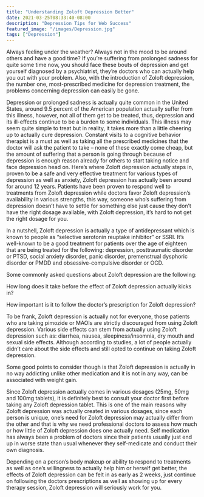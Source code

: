 ```yaml
---
title: "Understanding Zoloft Depression Better"
date: 2021-03-25T08:33:40-08:00
description: "Depression Tips for Web Success"
featured_image: "/images/Depression.jpg"
tags: ["Depression"]
---
```


Always feeling under the weather? Always not in the mood to be around others and have a good time? If you’re suffering from prolonged sadness for quite some time now, you should face these bouts of depression and get yourself diagnosed by a psychiatrist, they’re doctors who can actually help you out with your problem. Also, with the introduction of Zoloft depression, the number one, most-prescribed medicine for depression treatment, the problems concerning depression can easily be gone.

Depression or prolonged sadness is actually quite common in the United States, around 9.5 percent of the American population actually suffer from this illness, however, not all of them get to be treated, thus, depression and its ill-effects continue to be a burden to some individuals. This illness may seem quite simple to treat but in reality, it takes more than a little cheering up to actually cure depression. Constant visits to a cognitive behavior therapist is a must as well as taking all the prescribed medicines that the doctor will ask the patient to take – none of these exactly come cheap, but the amount of suffering that a person is going through because of depression is enough reason already for others to start taking notice and face depression head on. Here’s where Zoloft depression actually steps in, proven to be a safe and very effective treatment for various types of depression as well as anxiety, Zoloft depression has actually been around for around 12 years. Patients have been proven to respond well to treatments from Zoloft depression while doctors favor Zoloft depression’s availability in various strengths, this way, someone who’s suffering from depression doesn’t have to settle for something else just cause they don’t have the right dosage available, with Zoloft depression, it’s hard to not get the right dosage for you.

 In a nutshell, Zoloft depression is actually a type of antidepressant which is known to people as “selective serotonin reuptake inhibitor” or SSRI. It’s well-known to be a good treatment for patients over the age of eighteen that are being treated for the following: depression, posttraumatic disorder or PTSD, social anxiety disorder, panic disorder, premenstrual dysphoric disorder or PMDD and obsessive-compulsive disorder or OCD.

Some commonly asked questions about Zoloft depression are the following:

How long does it take before the effect of Zoloft depression actually kicks in?

How important is it to follow the doctor’s prescription for Zoloft depression?

To be frank, Zoloft depression is actually not for everyone, those patients who are taking pimozide or MAOIs are strictly discouraged from using Zoloft depression. Various side effects can stem from actually using Zoloft depression such as: diarrhea, nausea, sleepiness/insomnia, dry mouth and sexual side effects. Although according to studies, a lot of people actually didn’t care about the side effects and still opted to continue on taking Zoloft depression. 

Some good points to consider though is that Zoloft depression is actually in no way addicting unlike other medication and it is not in any way, can be associated with weight gain. 

Since Zoloft depression actually comes in various dosages (25mg, 50mg and 100mg tablets), it is definitely best to consult your doctor first before taking any Zoloft depression tablet. This is one of the main reasons why Zoloft depression was actually created in various dosages, since each person is unique, one’s need for Zoloft depression may actually differ from the other and that is why we need professional doctors to assess how much or how little of Zoloft depression does one actually need. Self medication has always been a problem of doctors since their patients usually just end up in worse state than usual whenever they self-medicate and conduct their own diagnosis. 

Depending on a person’s body makeup or ability to respond to treatments as well as one’s willingness to actually help him or herself get better, the effects of Zoloft depression can be felt in as early as 2 weeks, just continue on following the doctors prescriptions as well as showing up for every therapy session, Zoloft depression will seriously work for you.

